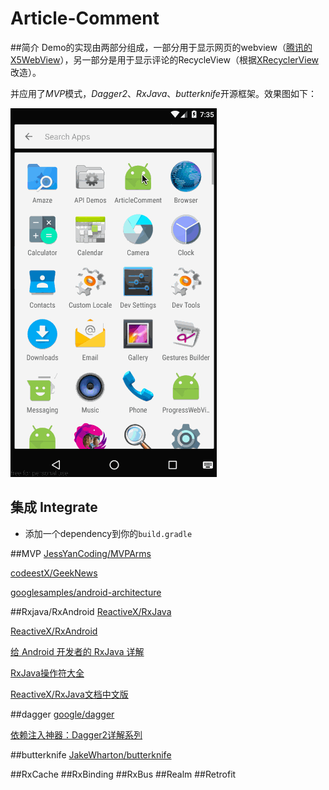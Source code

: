 # Article-Comment

##简介
Demo的实现由两部分组成，一部分用于显示网页的webview（[腾讯的X5WebView](http://x5.tencent.com)），另一部分是用于显示评论的RecycleView（根据[XRecyclerView](https://github.com/jianghejie/XRecyclerView)改造）。

并应用了*MVP*模式，*Dagger2*、*RxJava*、*butterknife*开源框架。效果图如下：

![demo](/screenshot/screenshot.gif) 
## 集成 Integrate
*  添加一个dependency到你的`build.gradle` 

##MVP
[JessYanCoding/MVPArms](https://github.com/JessYanCoding/MVPArms)

[codeestX/GeekNews](https://github.com/codeestX/GeekNews)

[googlesamples/android-architecture](https://github.com/googlesamples/android-architecture/tree/todo-mvp-dagger/)

##Rxjava/RxAndroid
[ReactiveX/RxJava](https://github.com/ReactiveX/RxJava)

[ReactiveX/RxAndroid](https://github.com/ReactiveX/RxAndroid)

[给 Android 开发者的 RxJava 详解](http://gank.io/post/560e15be2dca930e00da1083)

[RxJava操作符大全](http://blog.csdn.net/maplejaw_/article/details/52396175)


[ReactiveX/RxJava文档中文版](https://mcxiaoke.gitbooks.io/rxdocs/content/)


##dagger
[google/dagger](https://github.com/google/dagger)

[依赖注入神器：Dagger2详解系列](https://dreamerhome.github.io/2016/07/07/dagger/)

##butterknife
[JakeWharton/butterknife](https://github.com/JakeWharton/butterknife/)

##RxCache
##RxBinding
##RxBus
##Realm
##Retrofit